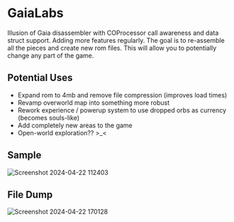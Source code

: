 # GaiaLabs
Illusion of Gaia disassembler with COProcessor call awareness and data struct support. Adding more features regularly.
The goal is to re-assemble all the pieces and create new rom files. This will allow you to potentially change any part of the game.

## Potential Uses
- Expand rom to 4mb and remove file compression (improves load times)
- Revamp overworld map into something more robust
- Rework experience / powerup system to use dropped orbs as currency (becomes souls-like)
- Add completely new areas to the game
- Open-world exploration??  >_<

## Sample
![Screenshot 2024-04-22 112403](https://github.com/Azarem/GaiaLabs/assets/7395229/34fa7b2b-6b02-4c93-a79c-9569ae44e4ae)

## File Dump
![Screenshot 2024-04-22 170128](https://github.com/Azarem/GaiaLabs/assets/7395229/4c5f8510-d73b-4fb2-87db-d99c66d263c1)
